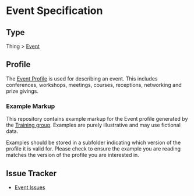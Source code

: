 # Event Specification

## Type

Thing > [Event](https://schema.org/Event)

## Profile
The [Event Profile](https://bioschemas.org/profiles/Event) is used for describing an event. This includes conferences, workshops, meetings, courses, receptions, networking and prize givings. 

### Example Markup

This repository contains example markup for the Event profile generated by the [Training group](https://bioschemas.org/groups/Training/). Examples are purely illustrative and may use fictional data. 

Examples should be stored in a subfolder indicating which version of the profile it is valid for. Please check to ensure the example you are reading matches the version of the profile you are interested in.

## Issue Tracker 
- [Event Issues](https://github.com/BioSchemas/bioschemas/labels/type%3A%20Event)